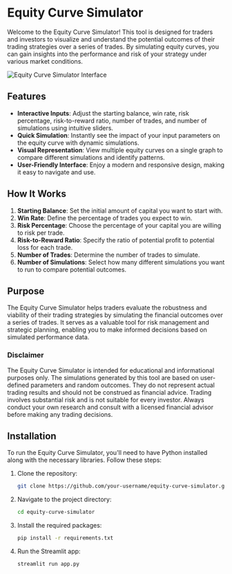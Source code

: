 # Equity Curve Simulator

Welcome to the Equity Curve Simulator! This tool is designed for traders and investors to visualize and understand the potential outcomes of their trading strategies over a series of trades. By simulating equity curves, you can gain insights into the performance and risk of your strategy under various market conditions.

![Equity Curve Simulator Interface](path/to/your/image.png)

## Features
- **Interactive Inputs**: Adjust the starting balance, win rate, risk percentage, risk-to-reward ratio, number of trades, and number of simulations using intuitive sliders.
- **Quick Simulation**: Instantly see the impact of your input parameters on the equity curve with dynamic simulations.
- **Visual Representation**: View multiple equity curves on a single graph to compare different simulations and identify patterns.
- **User-Friendly Interface**: Enjoy a modern and responsive design, making it easy to navigate and use.

## How It Works
1. **Starting Balance**: Set the initial amount of capital you want to start with.
2. **Win Rate**: Define the percentage of trades you expect to win.
3. **Risk Percentage**: Choose the percentage of your capital you are willing to risk per trade.
4. **Risk-to-Reward Ratio**: Specify the ratio of potential profit to potential loss for each trade.
5. **Number of Trades**: Determine the number of trades to simulate.
6. **Number of Simulations**: Select how many different simulations you want to run to compare potential outcomes.

## Purpose
The Equity Curve Simulator helps traders evaluate the robustness and viability of their trading strategies by simulating the financial outcomes over a series of trades. It serves as a valuable tool for risk management and strategic planning, enabling you to make informed decisions based on simulated performance data.
### Disclaimer 
The Equity Curve Simulator is intended for educational and informational purposes only. The simulations generated by this tool are based on user-defined parameters and random outcomes. They do not represent actual trading results and should not be construed as financial advice. Trading involves substantial risk and is not suitable for every investor. Always conduct your own research and consult with a licensed financial advisor before making any trading decisions.

## Installation
To run the Equity Curve Simulator, you'll need to have Python installed along with the necessary libraries. Follow these steps:
1. Clone the repository:
    ```sh
   git clone https://github.com/your-username/equity-curve-simulator.git
2. Navigate to the project directory:
    ```sh
    cd equity-curve-simulator
3. Install the required packages:
    ```sh
    pip install -r requirements.txt
4. Run the Streamlit app:
    ```sh
    streamlit run app.py
